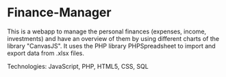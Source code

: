 # Finance-Manager
This is a webapp to manage the personal finances (expenses, income, investments) and have an overview of them by using different charts of the library "CanvasJS". It uses the PHP library PHPSpreadsheet to import and export data from .xlsx files.

Technologies: JavaScript, PHP, HTML5, CSS, SQL

